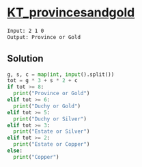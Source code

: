 # [KT_provincesandgold](https://open.kattis.com/problems/provincesandgold)



```txt
Input: 2 1 0
Output: Province or Gold
```

## Solution

```py
g, s, c = map(int, input().split())
tot = g * 3 + s * 2 + c
if tot >= 8:
  print("Province or Gold")
elif tot >= 6:
  print("Duchy or Gold")
elif tot >= 5:
  print("Duchy or Silver")
elif tot >= 3:
  print("Estate or Silver")
elif tot >= 2:
  print("Estate or Copper")
else:
  print("Copper")
```
